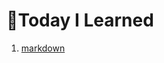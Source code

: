 # 🍑Today I Learned
1. [markdown](https://github.com/wjdgPfl/TIL_bootcamp/blob/master/use_markdown.md)
